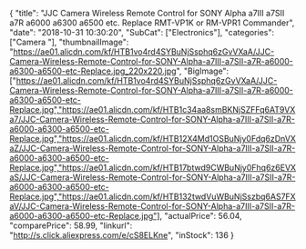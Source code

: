{
	"title": "JJC Camera Wireless Remote Control for SONY Alpha a7III a7SII a7R a6000 a6300 a6500 etc. Replace RMT-VP1K or RM-VPR1 Commander",
	"date": "2018-10-31 10:30:20",
	"SubCat": ["Electronics"],
	"categories": ["Camera "],
	"thumbnailImage": "https://ae01.alicdn.com/kf/HTB1vo4rd4SYBuNjSsphq6zGvVXaA/JJC-Camera-Wireless-Remote-Control-for-SONY-Alpha-a7III-a7SII-a7R-a6000-a6300-a6500-etc-Replace.jpg_220x220.jpg",
	"BigImage": ["https://ae01.alicdn.com/kf/HTB1vo4rd4SYBuNjSsphq6zGvVXaA/JJC-Camera-Wireless-Remote-Control-for-SONY-Alpha-a7III-a7SII-a7R-a6000-a6300-a6500-etc-Replace.jpg","https://ae01.alicdn.com/kf/HTB1c34aa8smBKNjSZFFq6AT9VXa7/JJC-Camera-Wireless-Remote-Control-for-SONY-Alpha-a7III-a7SII-a7R-a6000-a6300-a6500-etc-Replace.jpg","https://ae01.alicdn.com/kf/HTB12X4Md1OSBuNjy0Fdq6zDnVXaZ/JJC-Camera-Wireless-Remote-Control-for-SONY-Alpha-a7III-a7SII-a7R-a6000-a6300-a6500-etc-Replace.jpg","https://ae01.alicdn.com/kf/HTB17btwd9CWBuNjy0Fhq6z6EVXaS/JJC-Camera-Wireless-Remote-Control-for-SONY-Alpha-a7III-a7SII-a7R-a6000-a6300-a6500-etc-Replace.jpg","https://ae01.alicdn.com/kf/HTB132twdVuWBuNjSszbq6AS7FXaV/JJC-Camera-Wireless-Remote-Control-for-SONY-Alpha-a7III-a7SII-a7R-a6000-a6300-a6500-etc-Replace.jpg"],
	"actualPrice": 56.04,
	"comparePrice": 58.99,
	"linkurl": "http://s.click.aliexpress.com/e/cS8ELKne",
	"inStock": 136
}
